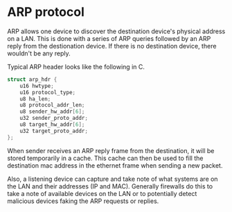 # ARP protocol

ARP allows one device to discover the destination device's physical address on a LAN. This is done with a series of ARP queries followed by an ARP reply from the destionation device. If there is no destination device, there wouldn't be any reply.

Typical ARP header looks like the following in C.

```c
struct arp_hdr {
    u16 hwtype;
    u16 protocol_type;
    u8 ha_len;
    u8 protocol_addr_len;
    u8 sender_hw_addr[6];
    u32 sender_proto_addr;
    u8 target_hw_addr[6];
    u32 target_proto_addr;
};
```

When sender receives an ARP reply frame from the destination, it will be stored temporarily in a cache. This cache can then be used to fill the destination mac address in the ethernet frame when sending a new packet.

Also, a listening device can capture and take note of what systems are on the LAN and their addresses (IP and MAC). Generally firewalls do this to take a note of available devices on the LAN or to potentially detect malicious devices faking the ARP requests or replies.

